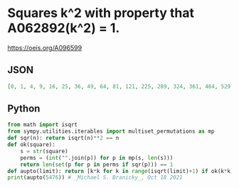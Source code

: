 # Squares k^2 with property that A062892\(k^2\) \= 1\.
https://oeis.org/A096599
## JSON
```JSON
[0, 1, 4, 9, 16, 25, 36, 49, 64, 81, 121, 225, 289, 324, 361, 484, 529, 576, 676, 729, 784, 841, 1156, 1225, 1444, 1521, 1681, 1849, 2116, 2209, 2601, 2704, 3025, 3136, 3249, 3364, 3481, 3721, 3844, 3969, 4225, 4356, 4489, 4624, 5041, 5184, 5329, 5476]
```
## Python
```Python
from math import isqrt
from sympy.utilities.iterables import multiset_permutations as mp
def sqr(n): return isqrt(n)**2 == n
def ok(square):
    s = str(square)
    perms = (int("".join(p)) for p in mp(s, len(s)))
    return len(set(p for p in perms if sqr(p))) == 1
def aupto(limit): return [k*k for k in range(isqrt(limit)+1) if ok(k*k)]
print(aupto(5476)) # _Michael S. Branicky_, Oct 18 2021
```
